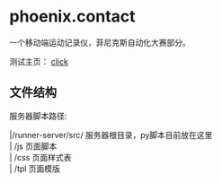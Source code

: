 phoenix.contact
===============

一个移动端运动记录仪，菲尼克斯自动化大赛部分。

测试主页： [click](http://localhost:8080/index)

文件结构
--------

服务器脚本路径: 
   
   |/runner-server/src/     服务器根目录，py脚本目前放在这里<br>
   |                  /js   页面脚本<br>
   |                  /css  页面样式表<br>
   |                  /tpl  页面模版<br>
                                 
                                 
